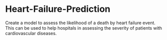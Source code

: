 # Heart-Failure-Prediction
Create a model to assess the likelihood of a death by heart failure event. This can be used to help hospitals in assessing the severity of patients with cardiovascular diseases.
